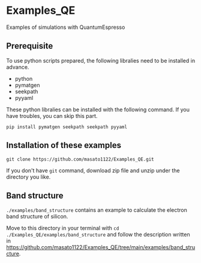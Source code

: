 # Examples_QE
Examples of simulations with QuantumEspresso

Prerequisite
------------

To use python scripts prepared, the following libralies need to be installed in advance.

* python
* pymatgen
* seekpath
* pyyaml

These python libralies can be installed with the following command.
If you have troubles, you can skip this part.

```
pip install pymatgen seekpath seekpath pyyaml
```

Installation of these examples
------------------------------

```
git clone https://github.com/masato1122/Examples_QE.git
```

If you don't have ``git`` command, download zip file and unzip under the directory you like.


Band structure
---------------

``./examples/band_structure`` contains an example to calculate the electron band structure of silicon.

Move to this directory in your terminal with `cd ./Examples_QE/examples/band_structure` and
follow the description written in 
https://github.com/masato1122/Examples_QE/tree/main/examples/band_structure.

